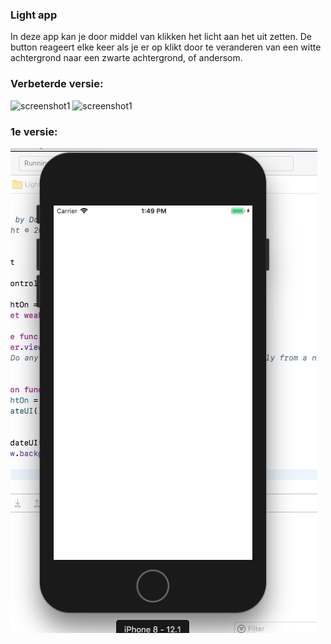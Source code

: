 ### Light app

In deze app kan je door middel van klikken het licht aan het uit zetten. De button reageert elke keer als je er op klikt door te veranderen van een witte achtergrond naar een zwarte achtergrond, of andersom.

### Verbeterde versie: 

![screenshot1](Doc/GreenScreen.PNG)
![screenshot1](Doc/OrangeScreen.PNG)


### 1e versie: 
![screenshot](Doc/Light_SS.png)
